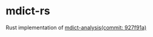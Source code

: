 # mdict-rs
Rust implementation of [mdict-analysis(commit: 927f91a)](https://bitbucket.org/xwang/mdict-analysis/src/master/) 

